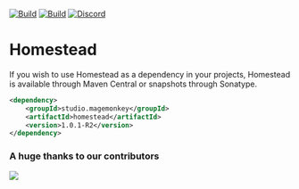 [![Build](https://github.com/promcteam/homestead/actions/workflows/release.yml/badge.svg?branch=main)](https://s01.oss.sonatype.org/content/repositories/releases/studio/magemonkey/homestead/1.0.1-R2)
[![Build](https://github.com/promcteam/homestead/actions/workflows/devbuild.yml/badge.svg?branch=dev)](https://s01.oss.sonatype.org/content/repositories/snapshots/studio/magemonkey/homestead/1.0.1-R2)
[![Discord](https://dcbadge.vercel.app/api/server/6UzkTe6RvW?style=flat)](https://discord.gg/6UzkTe6RvW)

# Homestead

If you wish to use Homestead as a dependency in your projects, Homestead is available through Maven Central
or snapshots through Sonatype.

```xml
<dependency>
    <groupId>studio.magemonkey</groupId>
    <artifactId>homestead</artifactId>
    <version>1.0.1-R2</version>
</dependency>
```

### A huge thanks to our contributors

<a href="https://github.com/promcteam/homestead/graphs/contributors">
<img src="https://contrib.rocks/image?repo=promcteam/homestead" />
</a>